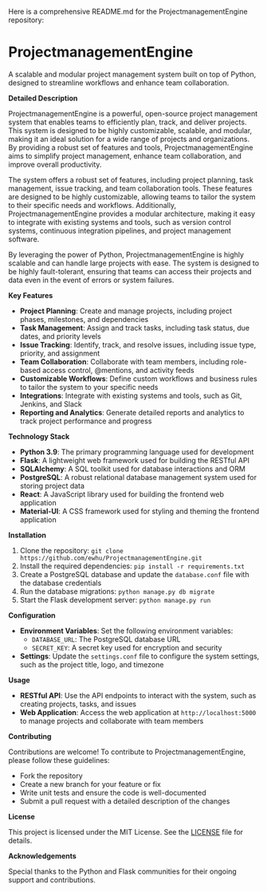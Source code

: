 Here is a comprehensive README.md for the ProjectmanagementEngine repository:

**ProjectmanagementEngine**
==========================

A scalable and modular project management system built on top of Python, designed to streamline workflows and enhance team collaboration.

**Detailed Description**

ProjectmanagementEngine is a powerful, open-source project management system that enables teams to efficiently plan, track, and deliver projects. This system is designed to be highly customizable, scalable, and modular, making it an ideal solution for a wide range of projects and organizations. By providing a robust set of features and tools, ProjectmanagementEngine aims to simplify project management, enhance team collaboration, and improve overall productivity.

The system offers a robust set of features, including project planning, task management, issue tracking, and team collaboration tools. These features are designed to be highly customizable, allowing teams to tailor the system to their specific needs and workflows. Additionally, ProjectmanagementEngine provides a modular architecture, making it easy to integrate with existing systems and tools, such as version control systems, continuous integration pipelines, and project management software.

By leveraging the power of Python, ProjectmanagementEngine is highly scalable and can handle large projects with ease. The system is designed to be highly fault-tolerant, ensuring that teams can access their projects and data even in the event of errors or system failures.

**Key Features**

* **Project Planning**: Create and manage projects, including project phases, milestones, and dependencies
* **Task Management**: Assign and track tasks, including task status, due dates, and priority levels
* **Issue Tracking**: Identify, track, and resolve issues, including issue type, priority, and assignment
* **Team Collaboration**: Collaborate with team members, including role-based access control, @mentions, and activity feeds
* **Customizable Workflows**: Define custom workflows and business rules to tailor the system to your specific needs
* **Integrations**: Integrate with existing systems and tools, such as Git, Jenkins, and Slack
* **Reporting and Analytics**: Generate detailed reports and analytics to track project performance and progress

**Technology Stack**

* **Python 3.9**: The primary programming language used for development
* **Flask**: A lightweight web framework used for building the RESTful API
* **SQLAlchemy**: A SQL toolkit used for database interactions and ORM
* **PostgreSQL**: A robust relational database management system used for storing project data
* **React**: A JavaScript library used for building the frontend web application
* **Material-UI**: A CSS framework used for styling and theming the frontend application

**Installation**

1. Clone the repository: `git clone https://github.com/ewhu/ProjectmanagementEngine.git`
2. Install the required dependencies: `pip install -r requirements.txt`
3. Create a PostgreSQL database and update the `database.conf` file with the database credentials
4. Run the database migrations: `python manage.py db migrate`
5. Start the Flask development server: `python manage.py run`

**Configuration**

* **Environment Variables**: Set the following environment variables:
	+ `DATABASE_URL`: The PostgreSQL database URL
	+ `SECRET_KEY`: A secret key used for encryption and security
* **Settings**: Update the `settings.conf` file to configure the system settings, such as the project title, logo, and timezone

**Usage**

* **RESTful API**: Use the API endpoints to interact with the system, such as creating projects, tasks, and issues
* **Web Application**: Access the web application at `http://localhost:5000` to manage projects and collaborate with team members

**Contributing**

Contributions are welcome! To contribute to ProjectmanagementEngine, please follow these guidelines:

* Fork the repository
* Create a new branch for your feature or fix
* Write unit tests and ensure the code is well-documented
* Submit a pull request with a detailed description of the changes

**License**

This project is licensed under the MIT License. See the [LICENSE](https://github.com/ewhu/ProjectmanagementEngine/blob/main/LICENSE) file for details.

**Acknowledgements**

Special thanks to the Python and Flask communities for their ongoing support and contributions.